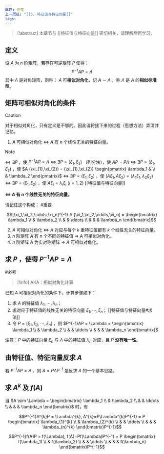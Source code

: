 ```yaml
---
属性: 正文
上一层级: "[[5. 特征值与特征向量]]"
tags:
---
```


> [!abstract] 
> 本章节与 [[特征值与特征向量]] 密切相关，请理解后再学习。

## 定义

设 $A$ 为 $n$ 阶矩阵，若存在可逆矩阵 $P$ 使得： $$P^{-1}AP = \Lambda$$ 其中 $\Lambda$ 是对角矩阵，则称： $A$ 可**相似对角化**，记 $A \sim \Lambda$ ，称 $\Lambda$ 是 $A$ 的**相似标准型**。

## 矩阵可相似对角化的条件

> [!caution] 
> 对于相似对角化，只有定义是不够的。因此请将接下来的过程（思想方法）弄清并记忆。

1. $A$ 可相似对角化 $\Leftrightarrow$ $A$ 有 $n$ 个线性无关的特征向量。

> [!note] 
> $\Leftrightarrow ~ \exists P$ ，使 $P^{-1}AP = \Lambda$
$\Leftrightarrow ~ \exists P = (\xi_{1}, \xi_{2})$ （列分块），使 $AP = P\Lambda$
$\Leftrightarrow ~ \exists P = (\xi_{1}, \xi_{2})$ ，使 $A (\xi_{1},\xi_{2}) = (\xi_{1},\xi_{2}) \begin{pmatrix} \lambda_1  & \\ & \lambda_2 \end{pmatrix}$
$\Leftrightarrow ~ \exists P = (\xi_{1}, \xi_{2})$ ，使 $(A\xi_{1},A\xi_{2}) = (\lambda_{1}\xi_{1},\lambda_{2}\xi_{2})$
$\Leftrightarrow ~ \exists P = (\xi_{1}, \xi_{2})$ ，使 $A\xi_{i} = \lambda_{i}\xi_{i}~(i=1,2)$ [[特征值与特征向量]]
>
> **$\Leftrightarrow$ $A$ 有 $n$ 个线性无关的特征向量。**
>
> 请记住这个构成： #重要 
>
> $$[\xi_1,\xi_2,\cdots,\xi_n]^{-1} A [\xi_1,\xi_2,\cdots,\xi_n] = \begin{bmatrix} \lambda_1 \\ & \lambda_2 \\ &  & \ddots \\ &  &  & \lambda_n \end{bmatrix}$$

2. $A$ 可相似对角化 $\Leftrightarrow$ $A$ 对应与每个 $k$ 重特征值都有 $k$ 个线性无关的特征向量。
3. $n$ 阶矩阵 $A$ 有 $n$ 个不同的特征值 $\Rightarrow$ $A$ 可相似对角化。
4. $n$ 阶矩阵 $A$ 为实对称矩阵 $\Rightarrow$ $A$ 可相似对角化。

## 求 $P$ ，使得 $P^{-1}AP=\Lambda$

#必考 

>[!info] 
>AKA：相似对角化计算

已知 $A$ 可相似对角化的条件下，计算步骤如下：

1. 求 $A$ 的特征值 $\lambda_{1}, \cdots, \lambda_{n}$；
2. 求对应于特征值的线性无关的特征向量 $\xi_{1},\cdots,\xi_{n}$； [[特征值与特征向量#求法]]
3. 令 $P = [\xi_{1},\xi_{2},\cdots,\xi_{n}]$ ，则 $P^{-1}AP = \Lambda = \begin{bmatrix} \lambda_1 \\ & \lambda_2 \\ &  & \ddots \\ &  &  & \lambda_n \end{bmatrix}$

注意：$P$ 中的特征向量 $\xi_{n}$ 与 $\Lambda$ 中的特征值 $\lambda_{n}$ 对应，且 $P$ **没有唯一性**。

## 由特征值、特征向量反求 $A$

若 $P^{-1}AP = \Lambda$ ，则 $A = P\Lambda P^{-1}$ 是反求 $A$ 的一个基本思路。

## 求 $A^{k}$ 及 $f(A)$

当 $A \sim \Lambda = \begin{bmatrix} \lambda_1 \\ & \lambda_2 \\ &  & \ddots \\ &  &  & \lambda_n \end{bmatrix}$ 时，有

$$P^{-1}A^{k}P = \Lambda^{k}, A^{k}=P\Lambda^{k}P^{-1} = P \begin{bmatrix} \lambda_{1}^{k} \\ & \lambda_{2}^{k} \\ &  & \ddots \\ &  &  & \lambda_{n}^{k} \end{bmatrix}P^{-1}$$

$$P^{-1}f(A)P = f(\Lambda), f(A)=Pf(\Lambda)P^{-1} = P \begin{bmatrix} f(\lambda_1) \\ & f(\lambda_2) \\ &  & \ddots \\ &  &  & f(\lambda_n) \end{bmatrix}P^{-1}$$